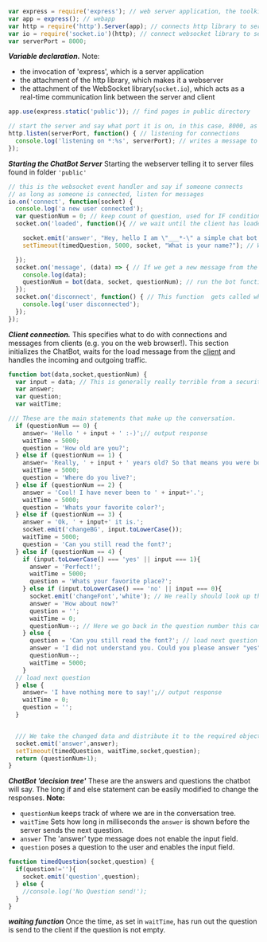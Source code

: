 ```javascript
var express = require('express'); // web server application, the toolkit that allows node to talk to the internet
var app = express(); // webapp
var http = require('http').Server(app); // connects http library to server
var io = require('socket.io')(http); // connect websocket library to server
var serverPort = 8000;
```
**_Variable declaration._** 
Note:
* the invocation of 'express', which is a server application 
* the attachment of the http library, which makes it a webserver 
* the attachment of the WebSocket library(```socket.io```), which acts as a real-time communication link between the server and client


```javascript
app.use(express.static('public')); // find pages in public directory

// start the server and say what port it is on, in this case, 8000, as defined above. [More info on what ports do.](https://en.wikipedia.org/wiki/List_of_TCP_and_UDP_port_numbers#Well-known_ports)
http.listen(serverPort, function() { // listening for connections
  console.log('listening on *:%s', serverPort); // writes a message to the console
});
```
**_Starting the ChatBot Server_**
Starting the webserver telling it to server files found in folder ```'public'```

```javascript
// this is the websocket event handler and say if someone connects
// as long as someone is connected, listen for messages
io.on('connect', function(socket) {
  console.log('a new user connected');
  var questionNum = 0; // keep count of question, used for IF condition.
  socket.on('loaded', function(){ // we wait until the client has loaded and contacted us that it is ready to go.

    socket.emit('answer', "Hey, hello I am \"___*-\" a simple chat bot example."); // We start with the introduction;
    setTimeout(timedQuestion, 5000, socket, "What is your name?"); // Wait a moment and respond with a question.

  });
  socket.on('message', (data) => { // If we get a new message from the client we process it;
    console.log(data);
    questionNum = bot(data, socket, questionNum); // run the bot function with the new message
  });
  socket.on('disconnect', function() { // This function  gets called when the browser window gets closed
    console.log('user disconnected');
  });
});
```
**_Client connection._** 
This specifies what to do with connections and messages from clients (e.g. you on the web browser!). This section initializes the ChatBot, waits for the load message from the [client](index.js,-annotated) and handles the incoming and outgoing traffic.


```javascript
function bot(data,socket,questionNum) {
  var input = data; // This is generally really terrible from a security point of view ToDo avoid code injection
  var answer;
  var question;
  var waitTime;

/// These are the main statements that make up the conversation.
  if (questionNum == 0) {
    answer= 'Hello ' + input + ' :-)';// output response
    waitTime = 5000;
    question = 'How old are you?';			    
  } else if (questionNum == 1) {
    answer= 'Really, ' + input + ' years old? So that means you were born in: ' + (2018-parseInt(input)); // output response
    waitTime = 5000;
    question = 'Where do you live?';	
  } else if (questionNum == 2) {
    answer = 'Cool! I have never been to ' + input+'.';
    waitTime = 5000;
    question = 'Whats your favorite color?';
  } else if (questionNum == 3) {
    answer = 'Ok, ' + input+' it is.';
    socket.emit('changeBG', input.toLowerCase());
    waitTime = 5000;
    question = 'Can you still read the font?';
  } else if (questionNum == 4) {
    if (input.toLowerCase() === 'yes' || input === 1){
      answer = 'Perfect!';
      waitTime = 5000;
      question = 'Whats your favorite place?';
    } else if (input.toLowerCase() === 'no' || input === 0){
      socket.emit('changeFont','white'); // We really should look up the inverse of what we said before.
      answer = 'How about now?'
      question = '';
      waitTime = 0;
      questionNum--; // Here we go back in the question number this can end up in a loop!
    } else {
      question = 'Can you still read the font?'; // load next question
      answer = 'I did not understand you. Could you please answer "yes" or "no"?'
      questionNum--;
      waitTime = 5000;
    }
  // load next question
  } else {
    answer= 'I have nothing more to say!';// output response
    waitTime = 0;
    question = '';
  }


  /// We take the changed data and distribute it to the required objects.
  socket.emit('answer',answer);
  setTimeout(timedQuestion, waitTime,socket,question);
  return (questionNum+1);
}
```
**_ChatBot 'decision tree'_**
These are the answers and questions the chatbot will say. The long if and else statement can be easily modified to change the responses.
**Note:**
* ```questionNum``` keeps track of where we are in the conversation tree. 
* ```waitTime``` Sets how long in milliseconds the ```answer``` is shown before the server sends the next question. 
* ```answer``` The 'answer' type message does not enable the input field.
* ```question``` poses a question to the user and enables the input field.

```javascript
function timedQuestion(socket,question) {
  if(question!=''){
    socket.emit('question',question);
  } else {
    //console.log('No Question send!');
  }
}
```
**_waiting function_**
Once the time, as set in ```waitTime```, has run out the question is send to the client if the question is not empty.
